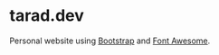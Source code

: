 # tarad.dev
Personal website using [Bootstrap](https://getbootstrap.com/) and [Font Awesome](https://fontawesome.com/).
